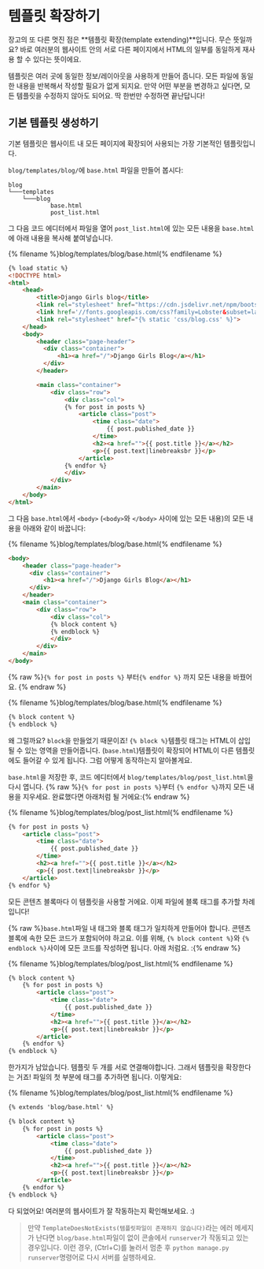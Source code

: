 # 템플릿 확장하기

장고의 또 다른 멋진 점은 **템플릿 확장(template extending)**입니다. 무슨 뜻일까요? 바로 여러분의 웹사이트 안의 서로 다른 페이지에서 HTML의 일부를 동일하게 재사용 할 수 있다는 뜻이에요.

템플릿은 여러 곳에 동일한 정보/레이아웃을 사용하게 만들어 줍니다. 모든 파일에 동일한 내용을 반복해서 작성할 필요가 없게 되지요. 만약 어떤 부분을 변경하고 싶다면, 모든 템플릿을 수정하지 않아도 되어요. 딱 한번만 수정하면 끝난답니다!

## 기본 템플릿 생성하기

기본 템플릿은 웹사이트 내 모든 페이지에 확장되어 사용되는 가장 기본적인 템플릿입니다.

`blog/templates/blog/`에 `base.html` 파일을 만들어 봅시다:

    blog
    └───templates
        └───blog
                base.html
                post_list.html
    

그 다음 코드 에디터에서 파일을 열어 `post_list.html`에 있는 모든 내용을 `base.html`에 아래 내용을 복사해 붙여넣습니다.

{% filename %}blog/templates/blog/base.html{% endfilename %}

```html
{% load static %}
<!DOCTYPE html>
<html>
    <head>
        <title>Django Girls blog</title>
        <link rel="stylesheet" href="https://cdn.jsdelivr.net/npm/bootstrap@4.5.3/dist/css/bootstrap.min.css" integrity="sha384-TX8t27EcRE3e/ihU7zmQxVncDAy5uIKz4rEkgIXeMed4M0jlfIDPvg6uqKI2xXr2" crossorigin="anonymous">
        <link href='//fonts.googleapis.com/css?family=Lobster&subset=latin,latin-ext' rel='stylesheet' type='text/css'>
        <link rel="stylesheet" href="{% static 'css/blog.css' %}">
    </head>
    <body>
        <header class="page-header">
          <div class="container">
              <h1><a href="/">Django Girls Blog</a></h1>
          </div>
        </header>

        <main class="container">
            <div class="row">
                <div class="col">
                {% for post in posts %}
                    <article class="post">
                        <time class="date">
                            {{ post.published_date }}
                        </time>
                        <h2><a href="">{{ post.title }}</a></h2>
                        <p>{{ post.text|linebreaksbr }}</p>
                    </article>
                {% endfor %}
                </div>
            </div>
        </main>
    </body>
</html>
```

그 다음 `base.html`에서 `<body>` (`<body>`와 `</body>` 사이에 있는 모든 내용)의 모든 내용을 아래와 같이 바꿉니다:

{% filename %}blog/templates/blog/base.html{% endfilename %}

```html
<body>
    <header class="page-header">
      <div class="container">
          <h1><a href="/">Django Girls Blog</a></h1>
      </div>
    </header>
    <main class="container">
        <div class="row">
            <div class="col">
            {% block content %}
            {% endblock %}
            </div>
        </div>
    </main>
</body>
```

{% raw %}`{% for post in posts %}` 부터`{% endfor %}` 까지 모든 내용을 바꿨어요. {% endraw %}

{% filename %}blog/templates/blog/base.html{% endfilename %}

```html
{% block content %}
{% endblock %}
```

왜 그럴까요? `block`을 만들었기 때문이죠! `{% block %}`템플릿 태그는 HTML이 삽입될 수 있는 영역을 만들어줍니다. (`base.html`)템플릿이 확장되어 HTML이 다른 템플릿에도 들어갈 수 있게 됩니다. 그럼 어떻게 동작하는지 알아볼게요.

`base.html`을 저장한 후, 코드 에디터에서 `blog/templates/blog/post_list.html`을 다시 엽니다. {% raw %}`{% for post in posts %}`부터 `{% endfor %}`까지 모든 내용을 지우세요. 완료했다면 아래처럼 될 거에요:{% endraw %}

{% filename %}blog/templates/blog/post_list.html{% endfilename %}

```html
{% for post in posts %}
    <article class="post">
        <time class="date">
            {{ post.published_date }}
        </time>
        <h2><a href="">{{ post.title }}</a></h2>
        <p>{{ post.text|linebreaksbr }}</p>
    </article>
{% endfor %}
```

모든 콘텐츠 블록마다 이 템플릿을 사용할 거에요. 이제 파일에 블록 태그를 추가할 차례입니다!

{% raw %}`base.html`파일 내 태그와 블록 태그가 일치하게 만들어야 합니다. 콘텐츠 블록에 속한 모든 코드가 포함되어야 하고요. 이를 위해, `{% block content %}`와 `{% endblock %}`사이에 모든 코드를 작성하면 됩니다. 아래 처럼요. :{% endraw %}

{% filename %}blog/templates/blog/post_list.html{% endfilename %}

```html
{% block content %}
    {% for post in posts %}
        <article class="post">
            <time class="date">
                {{ post.published_date }}
            </time>
            <h2><a href="">{{ post.title }}</a></h2>
            <p>{{ post.text|linebreaksbr }}</p>
        </article>
    {% endfor %}
{% endblock %}
```

한가지가 남았습니다. 템플릿 두 개를 서로 연결해야합니다. 그래서 템플릿을 확장한다는 거죠! 파일의 첫 부분에 태그를 추가하면 됩니다. 이렇게요:

{% filename %}blog/templates/blog/post_list.html{% endfilename %}

```html
{% extends 'blog/base.html' %}

{% block content %}
    {% for post in posts %}
        <article class="post">
            <time class="date">
                {{ post.published_date }}
            </time>
            <h2><a href="">{{ post.title }}</a></h2>
            <p>{{ post.text|linebreaksbr }}</p>
        </article>
    {% endfor %}
{% endblock %}
```

다 되었어요! 여러분의 웹사이트가 잘 작동하는지 확인해보세요. :)

> 만약 `TemplateDoesNotExists(템플릿파일이 존재하지 않습니다)`라는 에러 메세지가 난다면 `blog/base.html`파일이 없이 콘솔에서 `runserver`가 작동되고 있는 경우입니다. 이런 경우, (Ctrl+C)를 눌러서 멈춘 후 `python manage.py runserver`명령어로 다시 서버를 실행하세요.
